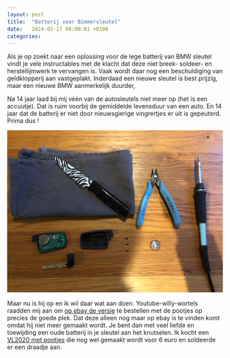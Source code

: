 ```yaml
---
layout: post
title:  "Batterij voor Bimmersleutel"
date:   2024-02-17 00:00:01 +0100
categories:
---
```


Als je op zoekt naar een oplossing voor de lege batterij van BMW sleutel vindt je vele instructables met de klacht dat deze niet breek- soldeer- en herstellijmwerk te vervangen is. Vaak wordt daar nog een beschuldiging van geldklopperij aan vastgeplakt. Inderdaad een nieuwe sleutel is best prijzig, maar een nieuwe BMW aanmerkelijk duurder,

Na 14 jaar laad bij mij vėėn van de autosleutels niet meer op (het is een accuutje). Dat is ruim  voorbij de gemiddelde levensduur van een auto. En 14 jaar dat de batterij er niet door nieuwsgierige vingrertjes er uit is gepeuterd. Prima dus !

![bmw_keyfob](/assets/bmw_sleutel.jpeg)

Maar nu is hij op en ik wil daar wat aan doen. Youtube-willy-wortels raadden mij aan om [op ebay de versie](https://www.ebay.com/sch/i.html?_nkw=vl2020+panasonic+bmw) te bestellen met de pootjes op precies de goede plek. Dat deze alleen nog maar op ebay is te vinden komt omdat hij niet meer gemaakt wordt. Je bent dan met veel liefde en toewijding een oude batterij in je sleutel aan het knutselen. Ik kocht een [VL2020 met pootjes](https://nl.rs-online.com/web/p/button-rechargeable-batteries/6690514) die nog wel gemaakt wordt voor 6 euro en soldeerde er een draadje aan. 